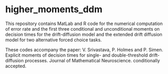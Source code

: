 # higher_moments_ddm
This repository contains MatLab and R code for the numerical computation of error rate and  the first three conditional and unconditional moments on decision times for the drift-diffusion model and the extended drift 
diffusion model for two alternative forced choice tasks. 

These codes accompany the paper: 
V. Srivastava, P. Holmes and P. Simen. Explicit moments of decision times for single- and double-threshold drift-diffusion processes. Journal of Mathematical Neuroscience. conditionally accepted. 



